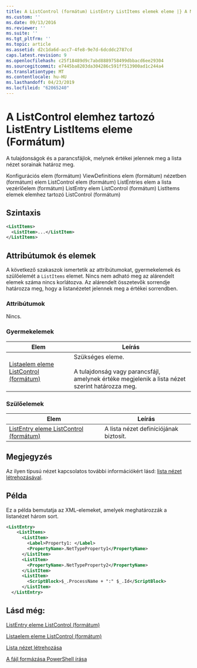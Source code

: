 ```yaml
---
title: A ListControl (formátum) ListEntry ListItems elemek eleme |} A Microsoft Docs
ms.custom: ''
ms.date: 09/13/2016
ms.reviewer: ''
ms.suite: ''
ms.tgt_pltfrm: ''
ms.topic: article
ms.assetid: d2c1da6d-acc7-4fe8-9e7d-6dcddc2787cd
caps.latest.revision: 9
ms.openlocfilehash: c25f18489d9c7abd8889758499dbbacd6ee29304
ms.sourcegitcommit: e7445ba8203da304286c591ff513900ad1c244a4
ms.translationtype: MT
ms.contentlocale: hu-HU
ms.lasthandoff: 04/23/2019
ms.locfileid: "62065240"
---
```

# <a name="listitems-element-for-listentry-for-listcontrol-format"></a>A ListControl elemhez tartozó ListEntry ListItems eleme (Formátum)

A tulajdonságok és a parancsfájlok, melynek értékei jelennek meg a lista nézet sorainak határoz meg.

Konfigurációs elem (formátum) ViewDefinitions elem (formátum) nézetben (formátum) elem ListControl elem (formátum) ListEntries elem a lista vezérlőelem (formátum) ListEntry elem ListControl (formátum) ListItems elemek elemhez tartozó ListControl (formátum)

## <a name="syntax"></a>Szintaxis

```xml
<ListItems>
  <ListItem>...</ListItem>
</ListItems>
```

## <a name="attributes-and-elements"></a>Attribútumok és elemek

A következő szakaszok ismertetik az attribútumokat, gyermekelemek és szülőelemét a `ListItems` elemet. Nincs nem adható meg az alárendelt elemek száma nincs korlátozva. Az alárendelt összetevők sorrendje határozza meg, hogy a listanézetet jelennek meg a értékei sorrendben.

### <a name="attributes"></a>Attribútumok

Nincs.

### <a name="child-elements"></a>Gyermekelemek

|Elem|Leírás|
|-------------|-----------------|
|[Listaelem eleme ListControl (formátum)](./listitem-element-for-listitems-for-listcontrol-format.md)|Szükséges eleme.<br /><br /> A tulajdonság vagy parancsfájl, amelynek értéke megjelenik a lista nézet szerint határozza meg.|

### <a name="parent-elements"></a>Szülőelemek

|Elem|Leírás|
|-------------|-----------------|
|[ListEntry eleme ListControl (formátum)](./listentry-element-for-listcontrol-format.md)|A lista nézet definíciójának biztosít.|

## <a name="remarks"></a>Megjegyzés

Az ilyen típusú nézet kapcsolatos további információkért lásd: [lista nézet létrehozásával](./creating-a-list-view.md).

## <a name="example"></a>Példa

Ez a példa bemutatja az XML-elemeket, amelyek meghatározzák a listanézet három sort.

```xml
<ListEntry>
    <ListItems>
      <ListItem>
        <Label>Property1: </Label>
        <PropertyName>.NetTypeProperty1</PropertyName>
      </ListItem>
      <ListItem>
        <PropertyName>.NetTypeProperty2</PropertyName>
      </ListItem>
      <ListItem>
        <ScriptBlock>$_.ProcessName + ":" $_.Id</ScriptBlock>
      </ListItem>
  </ListEntry>
```

## <a name="see-also"></a>Lásd még:

[ListEntry eleme ListControl (formátum)](./listentry-element-for-listcontrol-format.md)

[Listaelem eleme ListControl (formátum)](./listitem-element-for-listitems-for-listcontrol-format.md)

[Lista nézet létrehozása](./creating-a-list-view.md)

[A fájl formázása PowerShell írása](./writing-a-powershell-formatting-file.md)
